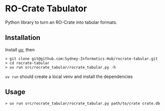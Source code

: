 # RO-Crate Tabulator

Python library to turn an RO-Crate into tabular formats.

## Installation

Install [uv](https://docs.astral.sh/uv/), then

    > git clone git@github.com:Sydney-Informatics-Hub/rocrate-tabular.git
    > cd rocrate-tabular
    > uv run src/rocrate_tabular/rocrate_tabular.py -h

`uv run` should create a local venv and install the dependencies

## Usage

    > uv run src/rocrate_tabular/rocrate_tabular.py path/to/crate crate.db 



